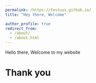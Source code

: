 ```yaml
---
permalink: /https://festuus.github.io/
title: "Hey there, Welcome"

author_profile: true
redirect_from: 
  - /about/
  - /about.html
---
```


Hello there, Welcome to my website 

# Thank you



